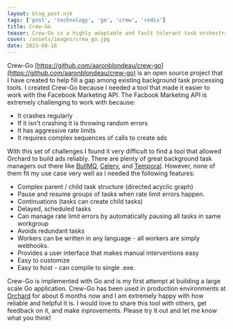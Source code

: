 ```yaml
---
layout: blog_post.njk
tags: ['post', 'technology', 'go', 'crew', 'redis']
title: Crew-Go
teaser: Crew-Go is a highly adaptable and fault tolerant task orchestration tool.
cover: /assets/images/crew_go.jpg
date: 2023-08-16
---
```


Crew-Go [https://github.com/aaronblondeau/crew-go](https://github.com/aaronblondeau/crew-go) is an open source project that I have created to help fill a gap among existing background task processing tools. I created Crew-Go because I needed a tool that made it easier to work with the Facebook Marketing API. The Facbook Marketing API is extremely challenging to work with because:

- It crashes regularly
- If it isn't crashing it is throwing random errors
- It has aggressive rate limits
- It requires complex sequences of calls to create ads

With this set of challenges I found it very difficult to find a tool that allowed Orchard to build ads reliably. There are plenty of great background task managers out there like [BullMQ](https://docs.bullmq.io/), [Celery](https://docs.celeryq.dev/en/stable/getting-started/introduction.html), and [Temporal](https://www.temporal.io/). However, none of them fit my use case very well as I needed the following features:

- Complex parent / child task structure (directed acyclic graph)
- Pause and resume groups of tasks when rate limit errors happen.
- Continuations (tasks can create child tasks)
- Delayed, scheduled tasks
- Can manage rate limit errors by automatically pausing all tasks in same workgroup
- Avoids redundant tasks
- Workers can be written in any language - all workers are simply webhooks.
- Provides a user interface that makes manual interventions easy
- Easy to customize
- Easy to host - can compile to single .exe.

Crew-Go is implemented with Go and is my first attempt at building a large scale Go application. Crew-Go has been used in production environments at [Orchard](https://orchard-insights.com/) for about 6 months now and I am extremely happy with how reliable and helpful it is. I would love to share this tool with others, get feedback on it, and make inprovements. Please try it out and let me know what you think!
